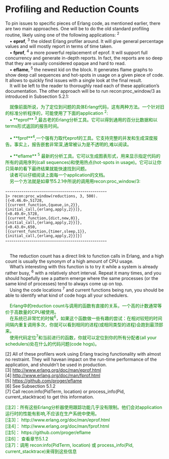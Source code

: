 # Profiling and Reduction Counts
To pin issues to specific pieces of Erlang code, as mentioned earlier, there are two main
approaches. One will be to do the old standard profiling routine, likely using one of the
following applications: <sup>2</sup>
<br>&emsp;• **eprof**, <sup>3</sup> the oldest Erlang profiler around. It will give general percentage values and will mostly report in terms of time taken.
<br>&emsp;• **fprof**, <sup>4</sup> a more powerful replacement of eprof. It will support full concurrency and generate in-depth reports. In fact, the reports are so deep that they are usually considered opaque and hard to read.
<br>&emsp;• **eflame**, <sup>5</sup> the newest kid on the block. It generates flame graphs to show deep call sequences and hot-spots in usage on a given piece of code. It allows to quickly find issues with a single look at the final result.
<br>&emsp;It will be left to the reader to thoroughly read each of these application’s documentation.
The other approach will be to run recon:proc_window/3 as introduced in Subsection 5.2.1:

<p></p> <font color="green">
&emsp;就像前面所说，为了定位到问题的具体Erlang代码，这有两种方法。一个针对旧的标准分析程序的，可能使用了下面的application <sup>2</sup>:<br>
&emsp;• **eprof** <sup>3</sup>,最古老的Erlang分析工具。它可以得到通用的百分比数据和以terms形式返回的报告时间。<br>
<br>&emsp;• **fprof**<sup>4</sup>,一个强有力取代eprof的工具。它支持完整的并发和生成深度报告。事实上，报告嵌套非常深,通常被认为是不透明的,难以阅读。<br>
<br>&emsp;• **eflame** <sup>5</sup> 最新的分析工具。它可以生成图表形式，用来显示指定代码的所有的调用序列(call sequences)和使用热点(hot-spots in usage)。它可以让你只简单的看下最终结果就能快速找到问题。<br>
&emsp;读者可以仔细阅读上面每一个application的文档。<br>
&emsp;另一个方法就是如章节5.2.1中所说的调用用recon:proc_window/3:<br>
</font> <p></p>

--------------------------------------------------<br>
`1> recon:proc_window(reductions, 3, 500).`<br>
`[{<0.46.0>,51728,`<br>
`[{current_function,{queue,in,2}},`<br>
`{initial_call,{erlang,apply,2}}]},`<br>
`{<0.49.0>,5728,`<br>
`[{current_function,{dict,new,0}},`<br>
`{initial_call,{erlang,apply,2}}]},`<br>
`{<0.43.0>,650,`<br>
`[{current_function,{timer,sleep,1}},`<br>
`{initial_call,{erlang,apply,2}}]}]`<br>
--------------------------------------------------<br>

<br>&emsp;The reduction count has a direct link to function calls in Erlang, and a high count is usually the synonym of a high amount of CPU usage.
<br>&emsp;What’s interesting with this function is to try it while a system is already rather busy, <sup>6</sup>
with a relatively short interval. Repeat it many times, and you should hopefully see a
pattern emerge where the same processes (or the same kind of processes) tend to always
come up on top.
<br>&emsp;Using the code locations <sup>7</sup> and current functions being run, you should be able to identify
what kind of code hogs all your schedulers.
<p></p> <font color="green">
&emsp;Erlang中的reduction count与调用的函数有直接的关系，一个高的计数通常等价于高数量的CPU被使用。<br>
&emsp;在系统已非常忙的时候<sup>6</sup>，如果这个函数做一些有趣的尝试：在相对较短的时间间隔内重复调用多次，你就可以看到相同的进程(或相同类型的进程)会跑到最顶部来。<br>
&emsp;使用代码定位<sup>7</sup>和当前进行的函数，你就可以定位到你的所有分配者(all your schedulers)处在什么的代码问题(code hogs)。
</font> <p></p>


[2] All of these profilers work using Erlang tracing functionality with almost no restraint. They will havean impact on the run-time performance of the application, and shouldn’t be used in production.<br>
[3] http://www.erlang.org/doc/man/eprof.html<br>
[4] http://www.erlang.org/doc/man/fprof.html<br>
[5] https://github.com/proger/eflame<br>
[6] See Subsection 5.1.2<br>
[7] Call recon:info(PidTerm, location) or process_info(Pid, current_stacktrace)
to get this information.<br>

<p></p> <font color="green">
[注2]：所有这些Erlang分析器使用跟踪功能几乎没有限制。他们会对application运行时的性能有影响,不应该在生产系统中使用。<br>
[注3]： http://www.erlang.org/doc/man/eprof.html<br>
[注4]： http://www.erlang.org/doc/man/fprof.html<br>
[注5]： https://github.com/proger/eflame<br>
[注6]： 查看章节5.1.2<br>
[注7]：调用 recon:info(PidTerm, location) 或 process_info(Pid, current_stacktrace)来得到这些信息<br>
</font> <p></p>

